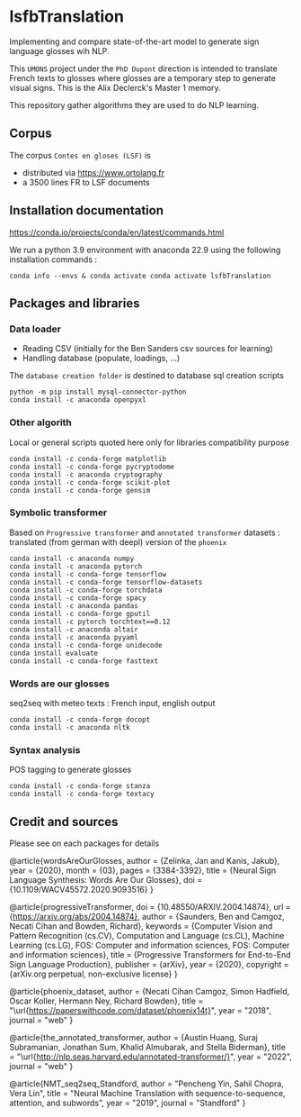 # lsfbTranslation
Implementing and compare state-of-the-art model to generate sign language glosses wih NLP.

This `UMONS` project under the `PhD Dupont` direction is intended to translate French texts to glosses where glosses are a temporary step to generate visual signs. This is the Alix Declerck's Master 1 memory. 

This repository gather algorithms they are used to do NLP learning.

## Corpus

The corpus `Contes en gloses (LSF)` is 
- distributed via https://www.ortolang.fr
- a 3500 lines FR to LSF documents

## Installation documentation

https://conda.io/projects/conda/en/latest/commands.html

We run a python 3.9 environment with anaconda 22.9 using the following installation commands :

`conda info --envs & conda activate conda activate lsfbTranslation`

## Packages and libraries

### Data loader

- Reading CSV (initially for the Ben Sanders csv sources for learning)
- Handling database (populate, loadings, ...)

The `database creation folder` is destined to database sql creation scripts

```
python -m pip install mysql-connector-python
conda install -c anaconda openpyxl
```

### Other algorith

Local or general scripts quoted here only for libraries compatibility purpose

```
conda install -c conda-forge matplotlib
conda install -c conda-forge pycryptodome
conda install -c anaconda cryptography
conda install -c conda-forge scikit-plot
conda install -c conda-forge gensim
```

### Symbolic transformer

Based on `Progressive transformer` and `annotated transformer`
datasets : translated (from german with deepl) version of the `phoenix`

```
conda install -c anaconda numpy
conda install -c anaconda pytorch
conda install -c conda-forge tensorflow
conda install -c conda-forge tensorflow-datasets
conda install -c conda-forge torchdata
conda install -c conda-forge spacy
conda install -c anaconda pandas
conda install -c conda-forge gputil
conda install -c pytorch torchtext==0.12
conda install -c anaconda altair
conda install -c anaconda pyyaml
conda install -c conda-forge unidecode
conda install evaluate
conda install -c conda-forge fasttext
```

### Words are our glosses

seq2seq with meteo texts : French input, english output

```
conda install -c conda-forge docopt
conda install -c anaconda nltk
```

### Syntax analysis

POS tagging to generate glosses

```
conda install -c conda-forge stanza
conda install -c conda-forge textacy
```

## Credit and sources

Please see on each packages for details

@article{wordsAreOurGlosses,
author = {Zelinka, Jan and Kanis, Jakub},
year = {2020},
month = {03},
pages = {3384-3392},
title = {Neural Sign Language Synthesis: Words Are Our Glosses},
doi = {10.1109/WACV45572.2020.9093516}
}

@article{progressiveTransformer,
doi = {10.48550/ARXIV.2004.14874},
url = {https://arxiv.org/abs/2004.14874},
author = {Saunders, Ben and Camgoz, Necati Cihan and Bowden, Richard},
keywords = {Computer Vision and Pattern Recognition (cs.CV), Computation and Language (cs.CL), Machine Learning (cs.LG), FOS: Computer and information sciences, FOS: Computer and information sciences},
title = {Progressive Transformers for End-to-End Sign Language Production},
publisher = {arXiv},
year = {2020},
copyright = {arXiv.org perpetual, non-exclusive license}
}

@article{phoenix_dataset,
author  = {Necati Cihan Camgoz, Simon Hadfield, Oscar Koller, Hermann Ney, Richard Bowden},
title   = "\url{https://paperswithcode.com/dataset/phoenix14t}",
year    = "2018",
journal = "web"
}

@article{the_annotated_transformer,
author  = {Austin Huang, Suraj Subramanian, Jonathan Sum, Khalid Almubarak, and Stella Biderman},
title   = "\url{http://nlp.seas.harvard.edu/annotated-transformer/}",
year    = "2022",
journal = "web"
}

@article{NMT_seq2seq_Standford,
author  = "Pencheng Yin, Sahil Chopra, Vera Lin",
title   = "Neural Machine Translation with sequence-to-sequence, attention, and subwords",
year    = "2019",
journal = "Standford"
}
